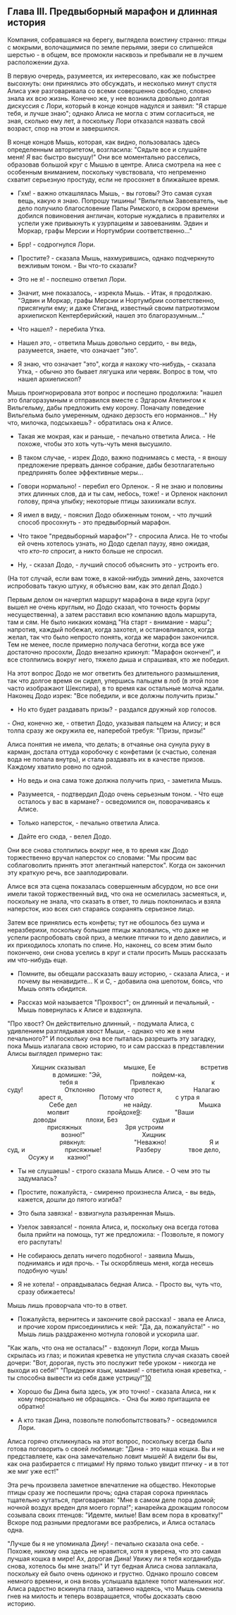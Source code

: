 ## Глава III. Предвыборный марафон и длинная история

Компания, собравшаяся на берегу, выглядела воистину странно: птицы с мокрыми, волочащимися по земле перьями, звери со слипшейся шерстью - в общем, все промокли насквозь и пребывали не в лучшем расположении духа.

В первую очередь, разумеется, их интересовало, как же побыстрее высохнуть: они принялись это обсуждать, и несколько минут спустя Алиса уже разговаривала со всеми совершенно свободно, словно знала их всю жизнь. Конечно же, у нее возникла довольно долгая дискуссия с Лори, который в конце концов надулся и заявил: "Я старше тебя, и лучше знаю"; однако Алиса не могла с этим согласиться, не зная, сколько ему лет, а поскольку Лори отказался назвать свой возраст, спор на этом и завершился.

В конце концов Мышь, которая, как видно, пользовалась здесь определенным авторитетом, возгласила: "Сядьте все и слушайте меня! _Я_ вас быстро высушу!" Они все моментально расселись, образовав большой круг с Мышью в центре. Алиса смотрела на нее с особенным вниманием, поскольку чувствовала, что непременно схватит серьезную простуду, если не просохнет в ближайшее время.

- Гхм! - важно откашлялась Мышь, - вы готовы? Это самая сухая вещь, какую я знаю. Попрошу тишины! "Вильгельм Завоеватель, чье дело получило благословение Папы Римского, в скором времени добился повиновения англичан, которые нуждались в правителях и успели уже привыкнуть к узурпациям и завоеваниям. Эдвин и Моркар, графы Мерсии и Нортумбрии соответственно..."
    
- Брр! - содрогнулся Лори.
    
- Простите? - сказала Мышь, нахмурившись, однако подчеркнуто вежливым тоном. - Вы что-то сказали?
    
- Это не я! - поспешно ответил Лори.
    
- Значит, мне показалось, - изрекла Мышь. - Итак, я продолжаю. "Эдвин и Моркар, графы Мерсии и Нортумбрии соответственно, присягнули ему; и даже Стиганд, известный своим патриотизмом архиепископ Кентерберийский, нашел это благоразумным..."
    
- Что нашел? - перебила Утка.
    
- Нашел _это_, - ответила Мышь довольно сердито, - вы ведь, разумеется, знаете, что означает "это".
    
- Я знаю, что означает "это", когда _я_ нахожу что-нибудь, - сказала Утка, - обычно это бывает лягушка или червяк. Вопрос в том, что нашел архиепископ?
    

Мышь проигнорировала этот вопрос и поспешно продолжила: "нашел это благоразумным и отправился вместе с Эдгаром Ателингом к Вильгельму, дабы предложить ему корону. Поначалу поведение Вильгельма было умеренным, однако дерзость его норманнов..." Ну что, милочка, подсыхаешь? - обратилась она к Алисе.

- Такая же мокрая, как и раньше, - печально ответила Алиса. - Не похоже, чтобы это хоть чуть-чуть меня высушило.
    
- В таком случае, - изрек Додо, важно поднимаясь с места, - я вношу предложение прервать данное собрание, дабы безотлагательно предпринять более эффективные меры...
    
- Говори нормально! - перебил его Орленок. - Я не знаю и половины этих длинных слов, да и ты сам, небось, тоже! - и Орленок наклонил голову, пряча улыбку; некоторые птицы захихикали вслух.
    
- Я имел в виду, - пояснил Додо обиженным тоном, - что лучший способ просохнуть - это предвыборный марафон.
    
- Что такое "предвыборный марафон"? - спросила Алиса. Не то чтобы ей очень хотелось узнать, но Додо сделал паузу, явно ожидая, что _кто-то_ спросит, а никто больше не спросил.
    
- Ну, - сказал Додо, - лучший способ объяснить это - устроить его.
    

(На тот случай, если вам тоже, в какой-нибудь зимний день, захочется испробовать такую штуку, я объясню вам, как это делал Додо.)

Первым делом он начертил маршрут марафона в виде круга (круг вышел не очень круглым, но Додо сказал, что точность формы несущественна), а затем расставил всю компанию вдоль маршрута, там и сям. Не было никаких команд "На старт - внимание - марш"; напротив, каждый побежал, когда захотел, и остановливался, когда желал, так что было непросто понять, когда же марафон закончился. Тем не менее, после примерно получаса беготни, когда все уже достаточно просохли, Додо внезапно крикнул: "Марафон окончен!", и все столпились вокруг него, тяжело дыша и спрашивая, кто же победил.

На этот вопрос Додо не мог ответить без длительного размышления, так что долгое время он сидел, упершись пальцем в лоб (в этой позе часто изображают Шекспира), в то время как остальные молча ждали. Наконец Додо изрек: "Все победили, и все должны получить призы."

- Но кто будет раздавать призы? - раздался дружный хор голосов.

- _Она_, конечно же, - ответил Додо, указывая пальцем на Алису; и вся толпа сразу же окружила ее, наперебой требуя: "Призы, призы!"

Алиса понятия не имела, что делать; в отчаянье она сунула руку в карман, достала оттуда коробочку с конфетами (к счастью, соленая вода не попала внутрь), и стала раздавать их в качестве призов. Каждому хватило ровно по одной.

- Но ведь и она сама тоже должна получить приз, - заметила Мышь.
    
- Разумеется, - подтвердил Додо очень серьезным тоном. - Что еще осталось у вас в кармане? - осведомился он, поворачиваясь к Алисе.
    
- Только наперсток, - печально ответила Алиса.
    
- Дайте его сюда, - велел Додо.
    

Они все снова столпились вокруг нее, в то время как Додо торжественно вручал наперсток со словами: "Мы просим вас соблаговолить принять этот элегантный наперсток". Когда он закончил эту краткую речь, все зааплодировали.

Алисе вся эта сцена показалась совершенным абсурдом, но все они имели такой торжественный вид, что она не осмелилась засмеяться, и, поскольку не знала, что сказать в ответ, то лишь поклонилась и взяла наперсток, изо всех сил стараясь сохранять серьезное лицо.

Затем все принялись есть конфеты; тут не обошлось без шума и неразберихи, поскольку большие птицы жаловались, что даже не успели распробовать свой приз, а мелкие птички то и дело давились, и их приходилось хлопать по спине. Но, наконец, со всем этим было покончено, они снова уселись в круг и стали просить Мышь рассказать им что-нибудь еще.

- Помните, вы обещали рассказать вашу историю, - сказала Алиса, - и почему вы ненавидите... К и С, - добавила она шепотом, боясь, что Мышь опять обидится.
    
- Рассказ мой называется "Прохвост"; он длинный и печальный, - Мышь повернулась к Алисе и вздохнула.
    

"Про хвост? Он действительно длинный, - подумала Алиса, с удивлением разглядывая хвост Мыши, - однако что же в нем печального?" И поскольку она все пыталась разрешить эту загадку, пока Мышь излагала свою историю, то и сам рассказ в представлении Алисы выглядел примерно так:

              Хищник сказывал                      мышке, Ее                          встретив                           в домишке: "Эй,                             пойдем-ка,                               тебя я                              Привлекаю                           к суду!                        Отклоняю                     протест я,                  Налагаю                   арест я,                     Потому что                        с утра я                         Себе дел                           не найду.                           Мышка                        молвит                      пройдохе[9](https://wysotsky.com/0011/1049-10.htm#fn_09):                   "Ваши                доводы                 плохи, Без                    судьи и                        присяжных                         Зря устроим                                возню!"                                 Хищник                               рявкнул:                            "Неважно!                         Я и суд, и                       присяжные!                    Разберу                твое дело,             Осужу и        казню!"

- Ты не слушаешь! - строго сказала Мышь Алисе. - О чем это ты задумалась?
    
- Простите, пожалуйста, - смиренно произнесла Алиса, - вы ведь, кажется, дошли до пятого изгиба?
    
- Это была завязка! - взвизгнула разъяренная Мышь.
    
- Узелок завязался! - поняла Алиса, и, поскольку она всегда готова была прийти на помощь, тут же предложила: - Позвольте, я помогу его распутать!
    
- Не собираюсь делать ничего подобного! - заявила Мышь, поднимаясь и идя прочь. - Ты оскорбляешь меня, когда несешь подобную чушь!
    
- Я не хотела! - оправдывалась бедная Алиса. - Просто вы, чуть что, сразу обижаетесь!
    

Мышь лишь проворчала что-то в ответ.

- Пожалуйста, вернитесь и закончите свой рассказ! - звала ее Алиса, и прочие хором присоединились к ней: "Да, да, пожалуйста!" - но Мышь лишь раздраженно мотнула головой и ускорила шаг.

"Как жаль, что она не осталась!" - вздохнул Лори, когда Мышь скрылась из глаз; и пожилая креветка не упустила случая сказать своей дочери: "Вот, дорогая, пусть это послужит тебе уроком - никогда не выходи из себя!" "Придержи язык, маманя! - ответила юная креветка, - ты способна вывести из себя даже устрицу!"[10](https://wysotsky.com/0011/1049-10.htm#fn_10)

- Хорошо бы Дина была здесь, уж это точно! - сказала Алиса, ни к кому персонально не обращаясь. - Она бы живо притащила ее обратно!
    
- А кто такая Дина, позвольте полюбопытствовать? - осведомился Лори.
    

Алиса горячо откликнулась на этот вопрос, поскольку всегда была готова поговорить о своей любимице: "Дина - это наша кошка. Вы и не представляете, как она замечательно ловит мышей! А видели бы вы, как она разбирается с птицами! Ну прямо только увидит птичку - и в тот же миг уже ест!"

Эта речь произвела заметное впечатление на общество. Некоторые птицы сразу же поспешили прочь; одна старая сорока принялась тщательно кутаться, приговаривая: "Мне в самом деле пора домой; ночной воздух вреден для моего горла!"; канарейка дрожащим голосом созывала своих птенцов: "Идемте, милые! Вам всем пора в кроватку!" Вскоре под разными предлогами все разбрелись, и Алиса осталась одна.

"Лучше бы я не упоминала Дину! - печально сказала она себе. - Похоже, никому она здесь не нравится, хотя я уверена, что это самая лучшая кошка в мире! Ах, дорогая Дина! Увижу ли я тебя когданибудь снова, хотелось бы мне знать!" И тут бедная Алиса снова заплакала, поскольку ей было очень одиноко и грустно. Однако прошло совсем немного времени, и она вновь услышала вдалеке топот маленьких ног. Алиса радостно вскинула глаза, затаенно надеясь, что Мышь сменила гнев на милость и теперь возвращается, чтобы досказать свою историю.